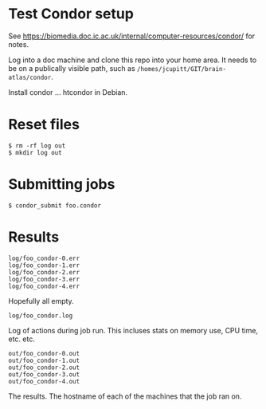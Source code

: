 # Test Condor setup

See https://biomedia.doc.ic.ac.uk/internal/computer-resources/condor/ for
notes.

Log into a doc machine and clone this repo into your home area. It needs to be
on a publically visible path, such as `/homes/jcupitt/GIT/brain-atlas/condor`.

Install condor ... htcondor in Debian.

# Reset files

```
$ rm -rf log out
$ mkdir log out
```

# Submitting jobs

```
$ condor_submit foo.condor
```

# Results

```
log/foo_condor-0.err
log/foo_condor-1.err
log/foo_condor-2.err
log/foo_condor-3.err
log/foo_condor-4.err
```

Hopefully all empty.

```
log/foo_condor.log
```

Log of actions during job run. This incluses stats on memory use, CPU time,
etc. etc. 

```
out/foo_condor-0.out
out/foo_condor-1.out
out/foo_condor-2.out
out/foo_condor-3.out
out/foo_condor-4.out
```

The results. The hostname of each of the machines that the job ran on.



